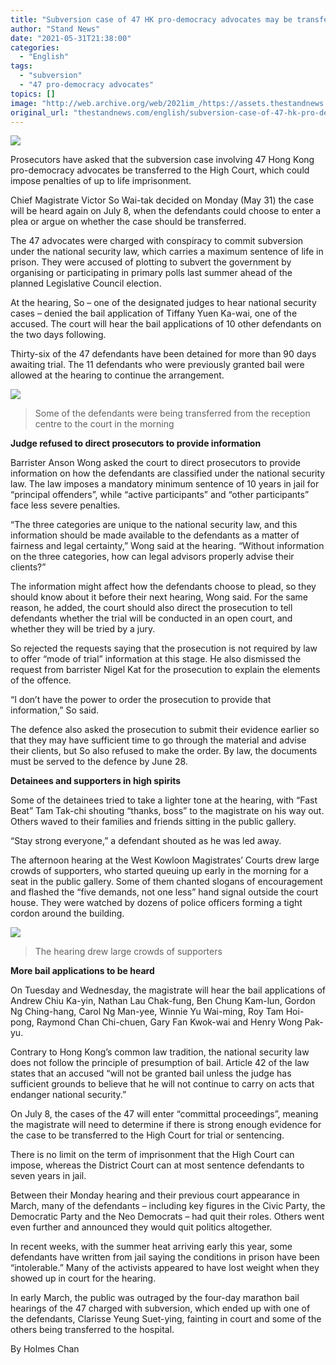 ```yaml
---
title: "Subversion case of 47 HK pro-democracy advocates may be transferred to High Court after July hearing"
author: "Stand News"
date: "2021-05-31T21:38:00"
categories:
  - "English"
tags:
  - "subversion"
  - "47 pro-democracy advocates"
topics: []
image: "http://web.archive.org/web/2021im_/https://assets.thestandnews.com/media/photos/20210531-16_BHJsB.png"
original_url: "thestandnews.com/english/subversion-case-of-47-hk-pro-democracy-advocates-may-be-transferred-to-high-court-after-july-hearing"
---
```

![](http://web.archive.org/web/2021im_/https://assets.thestandnews.com/media/photos/20210531-16_BHJsB.png)

Prosecutors have asked that the subversion case involving 47 Hong Kong pro-democracy advocates be transferred to the High Court, which could impose penalties of up to life imprisonment.

Chief Magistrate Victor So Wai-tak decided on Monday (May 31) the case will be heard again on July 8, when the defendants could choose to enter a plea or argue on whether the case should be transferred.

The 47 advocates were charged with conspiracy to commit subversion under the national security law, which carries a maximum sentence of life in prison. They were accused of plotting to subvert the government by organising or participating in primary polls last summer ahead of the planned Legislative Council election.

At the hearing, So – one of the designated judges to hear national security cases – denied the bail application of Tiffany Yuen Ka-wai, one of the accused. The court will hear the bail applications of 10 other defendants on the two days following.

Thirty-six of the 47 defendants have been detained for more than 90 days awaiting trial. The 11 defendants who were previously granted bail were allowed at the hearing to continue the arrangement.

![](http://web.archive.org/web/2021im_/https://assets.thestandnews.com/media/photos/1_Nz14R.jpg)
> Some of the defendants were being transferred from the reception centre to the court in the morning

**Judge refused to direct prosecutors to provide information**

Barrister Anson Wong asked the court to direct prosecutors to provide information on how the defendants are classified under the national security law. The law imposes a mandatory minimum sentence of 10 years in jail for “principal offenders”, while “active participants” and “other participants” face less severe penalties.

“The three categories are unique to the national security law, and this information should be made available to the defendants as a matter of fairness and legal certainty,” Wong said at the hearing. “Without information on the three categories, how can legal advisors properly advise their clients?”

The information might affect how the defendants choose to plead, so they should know about it before their next hearing, Wong said. For the same reason, he added, the court should also direct the prosecution to tell defendants whether the trial will be conducted in an open court, and whether they will be tried by a jury.

So rejected the requests saying that the prosecution is not required by law to offer “mode of trial” information at this stage. He also dismissed the request from barrister Nigel Kat for the prosecution to explain the elements of the offence.

“I don’t have the power to order the prosecution to provide that information,” So said.

The defence also asked the prosecution to submit their evidence earlier so that they may have sufficient time to go through the material and advise their clients, but So also refused to make the order. By law, the documents must be served to the defence by June 28.

**Detainees and supporters in high spirits**

Some of the detainees tried to take a lighter tone at the hearing, with “Fast Beat” Tam Tak-chi shouting “thanks, boss” to the magistrate on his way out. Others waved to their families and friends sitting in the public gallery.

“Stay strong everyone,” a defendant shouted as he was led away.

The afternoon hearing at the West Kowloon Magistrates’ Courts drew large crowds of supporters, who started queuing up early in the morning for a seat in the public gallery. Some of them chanted slogans of encouragement and flashed the “five demands, not one less” hand signal outside the court house. They were watched by dozens of police officers forming a tight cordon around the building.

![](http://web.archive.org/web/2021im_/https://assets.thestandnews.com/media/photos/0_wZTmz.png)
> The hearing drew large crowds of supporters

**More bail applications to be heard**

On Tuesday and Wednesday, the magistrate will hear the bail applications of Andrew Chiu Ka-yin, Nathan Lau Chak-fung, Ben Chung Kam-lun, Gordon Ng Ching-hang, Carol Ng Man-yee, Winnie Yu Wai-ming, Roy Tam Hoi-pong, Raymond Chan Chi-chuen, Gary Fan Kwok-wai and Henry Wong Pak-yu.

Contrary to Hong Kong’s common law tradition, the national security law does not follow the principle of presumption of bail. Article 42 of the law states that an accused “will not be granted bail unless the judge has sufficient grounds to believe that he will not continue to carry on acts that endanger national security.”

On July 8, the cases of the 47 will enter “committal proceedings”, meaning the magistrate will need to determine if there is strong enough evidence for the case to be transferred to the High Court for trial or sentencing.

There is no limit on the term of imprisonment that the High Court can impose, whereas the District Court can at most sentence defendants to seven years in jail.

Between their Monday hearing and their previous court appearance in March, many of the defendants – including key figures in the Civic Party, the Democratic Party and the Neo Democrats – had quit their roles. Others went even further and announced they would quit politics altogether.

In recent weeks, with the summer heat arriving early this year, some defendants have written from jail saying the conditions in prison have been “intolerable.” Many of the activists appeared to have lost weight when they showed up in court for the hearing.

In early March, the public was outraged by the four-day marathon bail hearings of the 47 charged with subversion, which ended up with one of the defendants, Clarisse Yeung Suet-ying, fainting in court and some of the others being transferred to the hospital.

By Holmes Chan